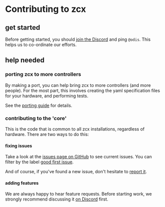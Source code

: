# Contributing to zcx

## get started

Before getting started, you should [join the Discord](https://discord.zcxcore.com) and ping `@odis`.
This helps us to co-ordinate our efforts.

## help needed

### porting zcx to more controllers

By making a port, you can help bring zcx to more controllers (and more people).
For the most part, this involves creating the yaml specification files for your hardware, and performing tests.

See the [porting guide](/lessons/porting) for details.

### contributing to the 'core'

This is the code that is common to all zcx installations, regardless of hardware.
There are two ways to do this:

#### fixing issues

Take a look at the [issues page on GitHub](https://github.com/odisfm/zcx-core/issues) to see current issues.
You can filter by the label [good first issue](https://github.com/odisfm/zcx-core/issues?q=is%3Aissue%20state%3Aopen%20label%3A%22good%20first%20issue%22).

And of course, if you've found a new issue, don't hesitate to [report it](/lessons/reporting-bugs).

#### adding features

We are always happy to hear feature requests.
Before starting work, we strongly recommend discussing it [on Discord](https://discord.zcxcore.com) first.
